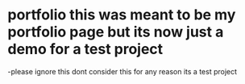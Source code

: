 # portfolio this was meant to be my portfolio page but its now just a demo for a test project
-please ignore this 
dont consider this for any reason its a test project

